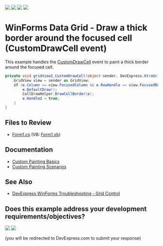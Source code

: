 <!-- default badges list -->
![](https://img.shields.io/endpoint?url=https://codecentral.devexpress.com/api/v1/VersionRange/128628171/24.2.1%2B)
[![](https://img.shields.io/badge/Open_in_DevExpress_Support_Center-FF7200?style=flat-square&logo=DevExpress&logoColor=white)](https://supportcenter.devexpress.com/ticket/details/E513)
[![](https://img.shields.io/badge/📖_How_to_use_DevExpress_Examples-e9f6fc?style=flat-square)](https://docs.devexpress.com/GeneralInformation/403183)
[![](https://img.shields.io/badge/💬_Leave_Feedback-feecdd?style=flat-square)](#does-this-example-address-your-development-requirementsobjectives)
<!-- default badges end -->

# WinForms Data Grid - Draw a thick border around the focused cell (CustomDrawCell event)

This example handles the [CustomDrawCell](https://docs.devexpress.com/WindowsForms/DevExpress.XtraGrid.Views.Grid.GridView.CustomDrawCell) event to paint a thick border around the focused cell.

```csharp
private void gridView1_CustomDrawCell(object sender, DevExpress.XtraGrid.Views.Base.RowCellCustomDrawEventArgs e) {
    GridView view = sender as GridView;
    if (e.Column == view.FocusedColumn && e.RowHandle == view.FocusedRowHandle) {
        e.DefaultDraw();
        CellDrawHelper.DrawCellBorder(e);
        e.Handled = true;
    }
}
```

## Files to Review

* [Form1.cs](./CS/Form1.cs) (VB: [Form1.vb](./VB/Form1.vb))


## Documentation

* [Custom Painting Basics](https://docs.devexpress.com/WindowsForms/762/controls-and-libraries/data-grid/appearance-and-conditional-formatting/custom-painting/custom-painting-basics)
* [Custom Painting Scenarios](https://docs.devexpress.com/WindowsForms/763/controls-and-libraries/data-grid/appearance-and-conditional-formatting/custom-painting/custom-painting-scenarios)

## See Also

* [DevExpress WinForms Troubleshooting - Grid Control](https://go.devexpress.com/CheatSheets_WinForms_Examples_T934742.aspx)
<!-- feedback -->
## Does this example address your development requirements/objectives?

[<img src="https://www.devexpress.com/support/examples/i/yes-button.svg"/>](https://www.devexpress.com/support/examples/survey.xml?utm_source=github&utm_campaign=winforms-grid-draw-thick-border-abound-focused-cell&~~~was_helpful=yes) [<img src="https://www.devexpress.com/support/examples/i/no-button.svg"/>](https://www.devexpress.com/support/examples/survey.xml?utm_source=github&utm_campaign=winforms-grid-draw-thick-border-abound-focused-cell&~~~was_helpful=no)

(you will be redirected to DevExpress.com to submit your response)
<!-- feedback end -->
